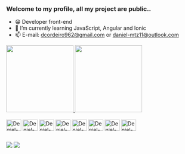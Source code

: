 ### Welcome to my profile, all my project are public..

- 😁 Developer front-end
- 🤔 I’m currently learning JavaScript, Angular and Ionic
- 📫 E-mail: dcordeiro962@gmail.com or daniel-mtz11@outlook.com

<div>
  <a href="https://github.com/DenielCordeiro"> 
  <img height="180em" src="https://github-readme-stats.vercel.app/api?username=DenielCordeiro&show_icons=true&theme=buefy&include_all_commits=true&count_private=true"/>
  <img height="180em" src="https://github-readme-stats.vercel.app/api/top-langs/?username=DenielCordeiro&layout-compact&langs_count=16&theme=buefy"/>
</div>
    
<div style="display: inline-block"> <br>
  <!--
   <img align="center" alt="Deniel-JS" height="30" width="40" src="https://cdn.jsdelivr.net/gh/devicons/devicon/icons/javascript/javascript-original.svg"/>
  -->   
  
  <img align="center" alt="Deniel-TS" height="30" width="40" src="https://cdn.jsdelivr.net/gh/devicons/devicon/icons/typescript/typescript-original.svg"/> 
  <img align="center" alt="Deniel-AngularJS" height="30" width="40" src="https://cdn.jsdelivr.net/gh/devicons/devicon/icons/angularjs/angularjs-original.svg"/>
  <img align="center" alt="Deniel-Ionic" height="30" width="40" src="https://cdn.jsdelivr.net/gh/devicons/devicon/icons/ionic/ionic-original.svg"/>
  <img align="center" alt="Deniel-HTML" height="30" width="40" src="https://cdn.jsdelivr.net/gh/devicons/devicon/icons/html5/html5-original.svg"/>    
  <img align="center" alt="Deniel-CSS" height="30" width="40" src="https://cdn.jsdelivr.net/gh/devicons/devicon/icons/css3/css3-original-wordmark.svg"/>
  <img align="center" alt="Deniel-SASS" height="30" width="40" src="https://cdn.jsdelivr.net/gh/devicons/devicon/icons/sass/sass-original.svg"/>
  <img align="center" alt="Deniel-GIT" height="30" width="40" src="https://cdn.jsdelivr.net/gh/devicons/devicon/icons/git/git-original.svg"/>
  <img align="center" alt="Deniel-VsCode" height="30" width="40" src="https://cdn.jsdelivr.net/gh/devicons/devicon/icons/vscode/vscode-original.svg"/> 
</div>
  
  ##

<div>
  <!--
    <a href="" target="_blank"><img src="https://img.shields.io/badge/YouTube-FF0000?style=for-the-badge&logo=youtube&logoColor=white" target="_blank"</a>
  -->
  <a href="mailto:dcordeiro962@gmail.com" target="_blank"><img src="https://img.shields.io/badge/-Gmail-&23333?style=for-the-badge&logo=gmail&logoColor=White" target="_blank"></a>
  <a href="https://www.linkedin.com/in/daniel-de-souza-cordeiro-020915198/" target="_blank"><img src="https://img.shields.io/badge/LinkedIn-0077B5?style=for-the-badge&logo=linkedin&logoColor=white" target="_blank"></a>
  
  <a href="" target="_blank"> 
    </a>
    
</div>
